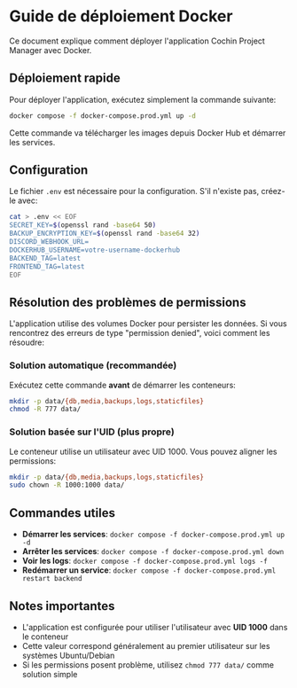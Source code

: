 # Guide de déploiement Docker

Ce document explique comment déployer l'application Cochin Project Manager avec Docker.

## Déploiement rapide

Pour déployer l'application, exécutez simplement la commande suivante:

```bash
docker compose -f docker-compose.prod.yml up -d
```

Cette commande va télécharger les images depuis Docker Hub et démarrer les services.

## Configuration

Le fichier `.env` est nécessaire pour la configuration. S'il n'existe pas, créez-le avec:

```bash
cat > .env << EOF
SECRET_KEY=$(openssl rand -base64 50)
BACKUP_ENCRYPTION_KEY=$(openssl rand -base64 32)
DISCORD_WEBHOOK_URL=
DOCKERHUB_USERNAME=votre-username-dockerhub
BACKEND_TAG=latest
FRONTEND_TAG=latest
EOF
```

## Résolution des problèmes de permissions

L'application utilise des volumes Docker pour persister les données. Si vous rencontrez des erreurs de type "permission denied", voici comment les résoudre:

### Solution automatique (recommandée)

Exécutez cette commande **avant** de démarrer les conteneurs:

```bash
mkdir -p data/{db,media,backups,logs,staticfiles}
chmod -R 777 data/
```

### Solution basée sur l'UID (plus propre)

Le conteneur utilise un utilisateur avec UID 1000. Vous pouvez aligner les permissions:

```bash
mkdir -p data/{db,media,backups,logs,staticfiles}
sudo chown -R 1000:1000 data/
```

## Commandes utiles

- **Démarrer les services**: `docker compose -f docker-compose.prod.yml up -d`
- **Arrêter les services**: `docker compose -f docker-compose.prod.yml down`
- **Voir les logs**: `docker compose -f docker-compose.prod.yml logs -f`
- **Redémarrer un service**: `docker compose -f docker-compose.prod.yml restart backend`

## Notes importantes

- L'application est configurée pour utiliser l'utilisateur avec **UID 1000** dans le conteneur
- Cette valeur correspond généralement au premier utilisateur sur les systèmes Ubuntu/Debian
- Si les permissions posent problème, utilisez `chmod 777 data/` comme solution simple 